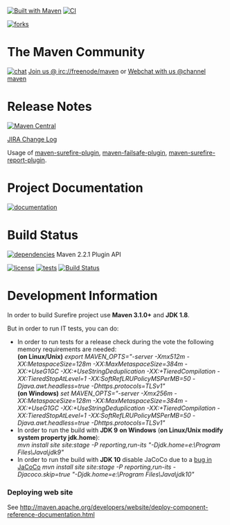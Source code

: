 [![Built with Maven](http://maven.apache.org/images/logos/maven-feather.png)](https://maven.apache.org/surefire/) [![CI](https://img.shields.io/badge/CI-Jenkins-red.svg?style=flat-square)](https://jenkins-ci.org/)

[![forks](https://img.shields.io/github/forks/apache/maven-surefire.svg?style=social&label=Fork)](https://github.com/apache/maven-surefire/)

# The Maven Community

[![chat](https://www.irccloud.com/invite-svg?channel=maven&amp;hostname=irc.freenode.net&amp;port=6697&amp;ssl=1)](https://maven.apache.org/community.html) [Join us @ irc://freenode/maven] or [Webchat with us @channel maven]

# Release Notes

[![Maven Central](https://maven-badges.herokuapp.com/maven-central/org.apache.maven.surefire/surefire/badge.svg?style=plastic)](https://maven-badges.herokuapp.com/maven-central/org.apache.maven.surefire/surefire)

[JIRA Change Log]

Usage of [maven-surefire-plugin], [maven-failsafe-plugin], [maven-surefire-report-plugin].

# Project Documentation

[![documentation](https://img.shields.io/badge/maven%20site-documentation-blue.svg?style=plastic)](https://maven.apache.org/surefire/)

# Build Status

[![dependencies](https://www.versioneye.com/java/org.apache.maven.plugins:maven-surefire-plugin/badge.svg?style=plastic)](https://builds.apache.org/job/maven-surefire/depgraph-view/) Maven 2.2.1 Plugin API

[![license](http://img.shields.io/:license-apache-red.svg?style=plastic)](http://www.apache.org/licenses/LICENSE-2.0.html) [![tests](https://img.shields.io/jenkins/t/https/builds.apache.org/view/M-R/view/Maven/job/maven-surefire-pipeline/job/master.svg?style=plastic)](https://builds.apache.org/view/M-R/view/Maven/job/maven-surefire-pipeline/job/master/lastBuild/testReport/) [![Build Status](https://builds.apache.org/view/M-R/view/Maven/job/maven-surefire-pipeline/job/master/badge/icon?style=plastic)](https://builds.apache.org/view/M-R/view/Maven/job/maven-surefire-pipeline/job/master/)

# Development Information

In order to build Surefire project use **Maven 3.1.0+** and **JDK 1.8**.   

But in order to run IT tests, you can do:   

* In order to run tests for a release check during the vote the following memory requirements are needed:   
  **(on Linux/Unix)** *export MAVEN_OPTS="-server -Xmx512m -XX:MetaspaceSize=128m -XX:MaxMetaspaceSize=384m -XX:+UseG1GC -XX:+UseStringDeduplication -XX:+TieredCompilation -XX:TieredStopAtLevel=1 -XX:SoftRefLRUPolicyMSPerMB=50 -Djava.awt.headless=true -Dhttps.protocols=TLSv1"*  
  **(on Windows)** *set MAVEN_OPTS="-server -Xmx256m -XX:MetaspaceSize=128m -XX:MaxMetaspaceSize=384m -XX:+UseG1GC -XX:+UseStringDeduplication -XX:+TieredCompilation -XX:TieredStopAtLevel=1 -XX:SoftRefLRUPolicyMSPerMB=50 -Djava.awt.headless=true -Dhttps.protocols=TLSv1"*    
* In order to run the build with **JDK 9** **on Windows** (**on Linux/Unix modify system property jdk.home**):  
  *mvn install site site:stage -P reporting,run-its "-Djdk.home=e:\Program Files\Java\jdk9\"*
* In order to run the build with **JDK 10** disable JaCoCo due to a [bug in JaCoCo](https://github.com/jacoco/jacoco/issues/629)
  *mvn install site site:stage -P reporting,run-its -Djacoco.skip=true "-Djdk.home=e:\Program Files\Java\jdk10\"*
  
### Deploying web site

See http://maven.apache.org/developers/website/deploy-component-reference-documentation.html

[Join us @ irc://freenode/maven]: https://www.irccloud.com/invite?channel=maven&amp;hostname=irc.freenode.net&amp;port=6697&amp;ssl=1
[Webchat with us @channel maven]: http://webchat.freenode.net/?channels=%23maven
[JIRA Change Log]: https://issues.apache.org/jira/browse/SUREFIRE/?selectedTab=com.atlassian.jira.jira-projects-plugin:changelog-panel
[maven-surefire-plugin]: https://maven.apache.org/surefire/maven-surefire-plugin/usage.html
[maven-failsafe-plugin]: https://maven.apache.org/surefire/maven-failsafe-plugin/usage.html
[maven-surefire-report-plugin]: https://maven.apache.org/surefire/maven-surefire-report-plugin/usage.html
